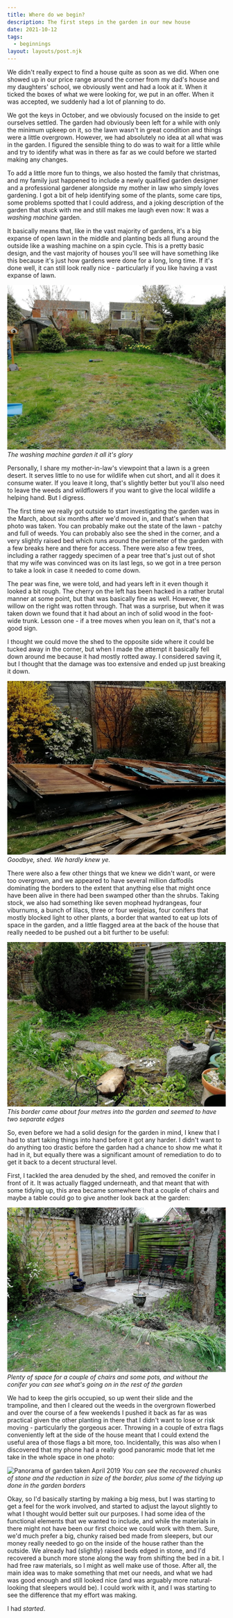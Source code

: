 ```yaml
---
title: Where do we begin?
description: The first steps in the garden in our new house
date: 2021-10-12
tags:
  - beginnings
layout: layouts/post.njk
---
```


We didn't really expect to find a house quite as soon as we did. When one showed up in our price range around the corner from my dad's house and my daughters' school, we obviously went and had a look at it. When it ticked the boxes of what we were looking for, we put in an offer. When it was accepted, we suddenly had a lot of planning to do.

We got the keys in October, and we obviously focused on the inside to get ourselves settled. The garden had obviously been left for a while with only the minimum upkeep on it, so the lawn wasn't in great condition and things were a little overgrown. However, we had absolutely no idea at all what was in the garden. I figured the sensible thing to do was to wait for a little while and try to identify what was in there as far as we could before we started making any changes.

<!--more-->

To add a little more fun to things, we also hosted the family that christmas, and my family just happened to include a newly qualified garden designer and a professional gardener alongside my mother in law who simply loves gardening. I got a bit of help identifying some of the plants, some care tips, some problems spotted that I could address, and a joking description of the garden that stuck with me and still makes me laugh even now: It was a *washing machine* garden.

It basically means that, like in the vast majority of gardens, it's a big expanse of open lawn in the middle and planting beds all flung around the outside like a washing machine on a spin cycle. This is a pretty basic design, and the vast majority of houses you'll see will have something like this because it's just how gardens were done for a long, long time. If it's done well, it can still look really nice - particularly if you like having a vast expanse of lawn.

![Where it all began](/img/posts/starting-point.jpg)
*The washing machine garden it all it's glory*

Personally, I share my mother-in-law's viewpoint that a lawn is a green desert. It serves little to no use for wildlife when cut short, and all it does it consume water. If you leave it long, that's slightly better but you'll also need to leave the weeds and wildflowers if you want to give the local wildlife a helping hand. But I digress.

The first time we really got outside to start investigating the garden was in the March, about six months after we'd moved in, and that's when that photo was taken. You can probably make out the state of the lawn - patchy and full of weeds. You can probably also see the shed in the corner, and a very slightly raised bed which runs around the perimeter of the garden with a few breaks here and there for access. There were also a few trees, including a rather raggedy specimen of a pear tree that's just out of shot that my wife was convinced was on its last legs, so we got in a tree person to take a look in case it needed to come down.

The pear was fine, we were told, and had years left in it even though it looked a bit rough.  The cherry on the left has been hacked in a rather brutal manner at some point, but that was basically fine as well.  However, the willow on the right was rotten through.  That was a surprise, but when it was taken down we found that it had about an inch of solid wood in the foot-wide trunk.  Lesson one - if a tree moves when you lean on it, that's not a good sign.

I thought we could move the shed to the opposite side where it could be tucked away in the corner, but when I made the attempt it basically fell down around me because it had mostly rotted away. I considered saving it, but I thought that the damage was too extensive and ended up just breaking it down.

![Remnants of the shed](/img/posts/bye-shed.jpg)
*Goodbye, shed. We hardly knew ye.*

There were also a few other things that we knew we didn't want, or were too overgrown, and we appeared to have several million daffodils dominating the borders to the extent that anything else that might once have been alive in there had been swamped other than the shrubs.  Taking stock, we also had something like seven mophead hydrangeas, four viburnums, a bunch of lilacs, three or four weigleias, four conifers that mostly blocked light to other plants, a border that wanted to eat up lots of space in the garden, and a little flagged area at the back of the house that really needed to be pushed out a bit further to be useful:

![Overgrown and over-wide border](/img/posts/overgrown-border.jpg)
*This border came about four metres into the garden and seemed to have two separate edges*

So, even before we had a solid design for the garden in mind, I knew that I had to start taking things into hand before it got any harder.  I didn't want to do anything too drastic before the garden had a chance to show me what it had in it, but equally there was a significant amount of remediation to do to get it back to a decent structural level.

First, I tackled the area denuded by the shed, and removed the conifer in front of it. It was actually flagged underneath, and that meant that with some tidying up, this area became somewhere that a couple of chairs and maybe a table could go to give another look back at the garden:

![Seating area where the shed used to be](/img/posts/rear-seating.jpg)
*Plenty of space for a couple of chairs and some pots, and without the conifer you can see what's going on in the rest of the garden*

We had to keep the girls occupied, so up went their slide and the trampoline, and then I cleared out the weeds in the overgrown flowerbed and over the course of a few weekends I pushed it back as far as was practical given the other planting in there that I didn't want to lose or risk moving - particularly the gorgeous acer. Throwing in a couple of extra flags conveniently left at the side of the house meant that I could extend the useful area of those flags a bit more, too.  Incidentally, this was also when I discovered that my phone had a really good panoramic mode that let me take in the whole space in one photo:

![Panorama of garden taken April 2019](/img/posts/panorama-april-2019.jpg)
*You can see the recovered chunks of stone and the reduction in size of the border, plus some of the tidying up done in the garden borders*

Okay, so I'd basically starting by making a big mess, but I was starting to get a feel for the work involved, and started to adjust the layout slightly to what I thought would better suit our purposes. I had some idea of the functional elements that we wanted to include, and while the materials in there might not have been our first choice we could work with them. Sure, we'd much prefer a big, chunky raised bed made from sleepers, but our money really needed to go on the inside of the house rather than the outside. We already had (slightly) raised beds edged in stone, and I'd recovered a bunch more stone along the way from shifting the bed in a bit.  I had free raw materials, so I might as well make use of those. After all, the main idea was to make something that met our needs, and what we had was good enough and still looked nice (and was arguably more natural-looking that sleepers would be). I could work with it, and I was starting to see the difference that my effort was making.

I had *started*.